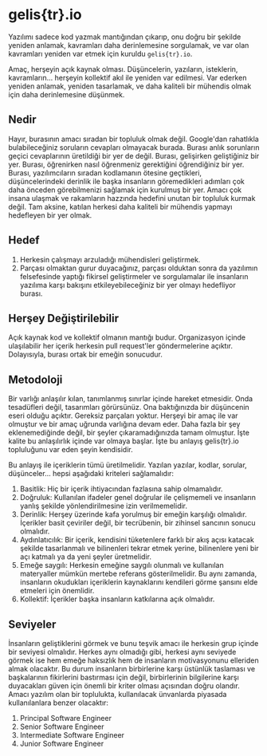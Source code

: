# gelis{tr}.io

Yazılımı sadece kod yazmak mantığından çıkarıp, onu doğru bir şekilde yeniden anlamak, kavramları daha derinlemesine sorgulamak, ve var olan kavramları yeniden var etmek için kuruldu `gelis{tr}.io`.

Amaç, herşeyin açık kaynak olması. Düşüncelerin, yazıların, isteklerin, kavramların... herşeyin kollektif akıl ile yeniden var edilmesi. Var ederken yeniden anlamak, yeniden tasarlamak, ve daha kaliteli bir mühendis olmak için daha derinlemesine düşünmek.

## Nedir

Hayır, burasının amacı sıradan bir topluluk olmak değil. Google'dan rahatlıkla bulabileceğiniz soruların cevapları olmayacak burada. Burası anlık sorunların geçici cevaplarının üretildiği bir yer de değil. Burası, gelişirken geliştiğiniz bir yer. Burası, öğrenirken nasıl öğrenmeniz gerektiğini öğrendiğiniz bir yer. Burası, yazılımcıların sıradan kodlamanın ötesine geçtikleri, düşüncelerindeki derinlik ile başka insanların göremedikleri adımları çok daha önceden görebilmenizi sağlamak için kurulmuş bir yer. Amacı çok insana ulaşmak ve rakamların hazzında hedefini unutan bir topluluk kurmak değil. Tam aksine, katılan herkesi daha kaliteli bir mühendis yapmayı hedefleyen bir yer olmak.

## Hedef

1. Herkesin çalışmayı arzuladığı mühendisleri geliştirmek. 
2. Parçası olmaktan gurur duyacağınız, parçası olduktan sonra da yazılımın felsefesinde yaptığı fikirsel geliştirmeler ve sorgulamalar ile insanların yazılıma karşı bakışını etkileyebileceğiniz bir yer olmayı hedefliyor burası. 

## Herşey Değiştirilebilir

Açık kaynak kod ve kollektif olmanın mantığı budur. Organizasyon içinde ulaşılabilir her içerik herkesin pull request'ler göndermelerine açıktır. Dolayısıyla, burası ortak bir emeğin sonucudur.

## Metodoloji

Bir varlığı anlaşılır kılan, tanımlanmış sınırlar içinde hareket etmesidir. Onda tesadüfleri değil, tasarımları görürsünüz. Ona baktığınızda bir düşüncenin eseri olduğu açıktır. Gereksiz parçaları yoktur. Herşeyi bir amaç ile var olmuştur ve bir amaç uğrunda varlığına devam eder. Daha fazla bir şey eklenemediğinde değil, bir şeyler çıkaramadığınızda tamam olmuştur. İşte kalite bu anlaşılırlık içinde var olmaya başlar. İşte bu anlayış gelis{tr}.io topluluğunu var eden şeyin kendisidir.

Bu anlayış ile içeriklerin tümü üretilmelidir. Yazılan yazılar, kodlar, sorular, düşünceler... hepsi aşağıdaki kriteleri sağlamalıdır:

1. Basitlik: Hiç bir içerik ihtiyacından fazlasına sahip olmamalıdır.
2. Doğruluk: Kullanılan ifadeler genel doğrular ile çelişmemeli ve insanların yanlış şekilde yönlendirilmesine izin verilmemelidir. 
3. Derinlik: Herşey üzerinde kafa yorulmuş bir emeğin karşılığı olmalıdır. İçerikler basit çeviriler değil, bir tecrübenin, bir zihinsel sancının sonucu olmalıdır. 
4. Aydınlatıcılık: Bir içerik, kendisini tüketenlere farklı bir akış açısı katacak şekilde tasarlanmalı ve bilinenleri tekrar etmek yerine, bilinenlere yeni bir açı katmalı ya da yeni şeyler üretmelidir.
5. Emeğe saygılı: Herkesin emeğine saygılı olunmalı ve kullanılan materyaller mümkün mertebe referans gösterilmelidir. Bu aynı zamanda, insanların okudukları içeriklerin kaynaklarını kendileri görme şansını elde etmeleri için önemlidir.
6. Kollektif: İçerikler başka insanların katkılarına açık olmalıdır. 

## Seviyeler

İnsanların geliştiklerini görmek ve bunu teşvik amacı ile herkesin grup içinde bir seviyesi olmalıdır. Herkes aynı olmadığı gibi, herkesi aynı seviyede görmek ise hem emeğe haksızlık hem de insanların motivasyonunu elleriden almak olacaktır. Bu durum insanların birbirlerine karşı üstünlük taslaması ve başkalarının fikirlerini bastırması için değil, birbirlerinin bilgilerine karşı duyacakları güven için önemli bir kriter olması açısından doğru olandır. Amacı yazılım olan bir toplulukta, kullanılacak ünvanlarda piyasada kullanılanlara benzer olacaktır:

1. Principal Software Engineer
2. Senior Software Engineer
3. Intermediate Software Engineer
4. Junior Software Engineer

